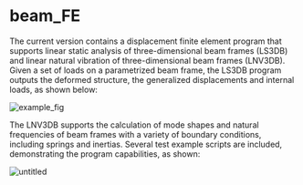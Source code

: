 # beam_FE
The current version contains a displacement finite element program that supports linear static analysis of three-dimensional beam frames (LS3DB) and linear natural vibration of three-dimensional beam frames (LNV3DB). Given a set of loads on a parametrized beam frame, the LS3DB program outputs the deformed structure, the generalized displacements and internal loads, as shown below:


![example_fig](https://user-images.githubusercontent.com/40968757/152031384-8ed85ca6-859c-4af3-902b-49089c164d28.png)

The LNV3DB supports the calculation of mode shapes and natural frequencies of beam frames with a variety of boundary conditions, including springs and inertias. Several test example scripts are included, demonstrating the program capabilities, as shown:

![untitled](https://user-images.githubusercontent.com/40968757/152694196-e214579f-cb8b-4f6a-843e-265b1d6645cb.jpg)
